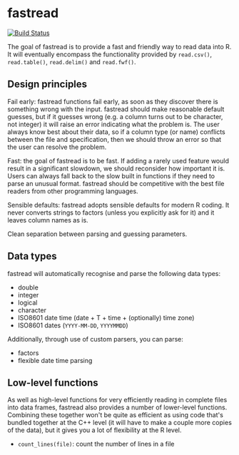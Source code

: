 fastread
========

[![Build Status](https://travis-ci.org/romainfrancois/fastread.png?branch=master)](https://travis-ci.org/romainfrancois/fastread)

The goal of fastread is to provide a fast and friendly way to read data into R. It will eventually encompass the functionality provided by `read.csv()`, `read.table()`, `read.delim()` and `read.fwf()`.

## Design principles

Fail early: fastread functions fail early, as soon as they discover there is something wrong with the input. fastread should make reasonable default guesses, but if it guesses wrong (e.g. a column turns out to be character, not integer) it will raise an error indicating what the problem is. The user always know best about their data, so if a column type (or name) conflicts between the file and specification, then we should throw an error so that the user can resolve the problem.

Fast: the goal of fastread is to be fast. If adding a rarely used feature would result in a significant slowdown, we should reconsider how important it is. Users can always fall back to the slow built in functions if they need to parse an unusual format. fastread should be competitive with the best file readers from other programming languages.

Sensible defaults: fastread adopts sensible defaults for modern R coding. It never converts strings to factors (unless you explicitly ask for it) and it leaves column names as is.

Clean separation between parsing and guessing parameters.

## Data types

fastread will automatically recognise and parse the following data types:

* double
* integer
* logical
* character
* ISO8601 date time (date + T + time + (optionally) time zone)
* ISO8601 dates (`YYYY-MM-DD`, `YYYYMMDD`)

Additionally, through use of custom parsers, you can parse:

* factors
* flexible date time parsing

## Low-level functions

As well as high-level functions for very efficiently reading in complete files into data frames, fastread also provides a number of lower-level functions. Combining these together won't be quite as efficient as using code that's bundled together at the C++ level (it will have to make a couple more copies of the data), but it gives you a lot of flexibility at the R level.

* `count_lines(file)`: count the number of lines in a file
